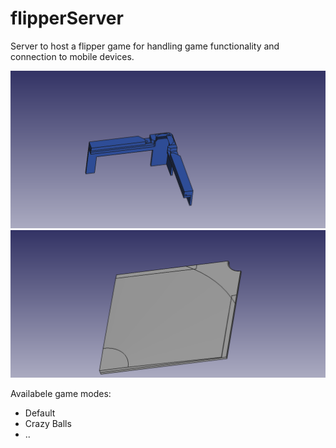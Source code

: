 # flipperServer

Server to host a flipper game for handling game functionality and connection to mobile devices.

![Mock up of flipper board.](./CAD/flipper_quarter.png)
![flipper_plate.](./CAD/flipper_board_plate.png)

Availabele game modes: 
- Default
- Crazy Balls 
- ..
